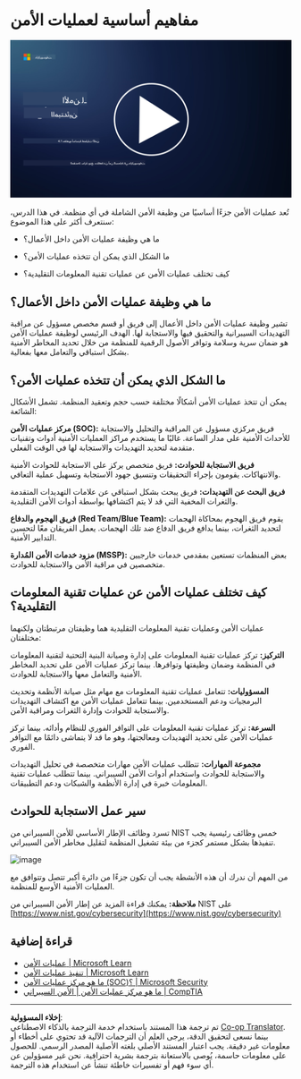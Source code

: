 <!--
CO_OP_TRANSLATOR_METADATA:
{
  "original_hash": "6a55b31df9eebf550d040cef0ef7dff3",
  "translation_date": "2025-09-03T22:13:29+00:00",
  "source_file": "4.1 SecOps key concepts.md",
  "language_code": "ar"
}
-->
# مفاهيم أساسية لعمليات الأمن

[![شاهد الفيديو](../../translated_images/4-1_placeholder.0123f726051a7b9662e6dfa95b10962cbe64c002cde9640da84711fd8d3df642.ar.png)](https://learn-video.azurefd.net/vod/player?id=6a1cf511-89e0-493a-8ef9-91c458200266)

تُعد عمليات الأمن جزءًا أساسيًا من وظيفة الأمن الشاملة في أي منظمة. في هذا الدرس، سنتعرف أكثر على هذا الموضوع:

 - ما هي وظيفة عمليات الأمن داخل الأعمال؟
   
 - ما الشكل الذي يمكن أن تتخذه عمليات الأمن؟
   
 - كيف تختلف عمليات الأمن عن عمليات تقنية المعلومات التقليدية؟

## ما هي وظيفة عمليات الأمن داخل الأعمال؟

تشير وظيفة عمليات الأمن داخل الأعمال إلى فريق أو قسم مخصص مسؤول عن مراقبة التهديدات السيبرانية والتحقيق فيها والاستجابة لها. الهدف الرئيسي لوظيفة عمليات الأمن هو ضمان سرية وسلامة وتوافر الأصول الرقمية للمنظمة من خلال تحديد المخاطر الأمنية بشكل استباقي والتعامل معها بفعالية.

## ما الشكل الذي يمكن أن تتخذه عمليات الأمن؟

يمكن أن تتخذ عمليات الأمن أشكالًا مختلفة حسب حجم وتعقيد المنظمة. تشمل الأشكال الشائعة:

**مركز عمليات الأمن (SOC):** فريق مركزي مسؤول عن المراقبة والتحليل والاستجابة للأحداث الأمنية على مدار الساعة. غالبًا ما يستخدم مراكز العمليات الأمنية أدوات وتقنيات متقدمة لتحديد التهديدات والاستجابة لها في الوقت الفعلي.

**فريق الاستجابة للحوادث:** فريق متخصص يركز على الاستجابة للحوادث الأمنية والانتهاكات. يقومون بإجراء التحقيقات وتنسيق جهود الاستجابة وتسهيل عملية التعافي.

**فريق البحث عن التهديدات:** فريق يبحث بشكل استباقي عن علامات التهديدات المتقدمة والثغرات المخفية التي قد لا يتم اكتشافها بواسطة أدوات الأمن التقليدية.

**فريق الهجوم والدفاع (Red Team/Blue Team):** يقوم فريق الهجوم بمحاكاة الهجمات لتحديد الثغرات، بينما يدافع فريق الدفاع ضد تلك الهجمات. يعمل الفريقان معًا لتحسين التدابير الأمنية.

**مزود خدمات الأمن المُدارة (MSSP):** بعض المنظمات تستعين بمقدمي خدمات خارجيين متخصصين في مراقبة الأمن والاستجابة للحوادث.

## كيف تختلف عمليات الأمن عن عمليات تقنية المعلومات التقليدية؟

عمليات الأمن وعمليات تقنية المعلومات التقليدية هما وظيفتان مرتبطتان ولكنهما مختلفتان:

**التركيز:** تركز عمليات تقنية المعلومات على إدارة وصيانة البنية التحتية لتقنية المعلومات في المنظمة وضمان وظيفتها وتوافرها. بينما تركز عمليات الأمن على تحديد المخاطر الأمنية والتعامل معها والاستجابة للحوادث.

**المسؤوليات:** تتعامل عمليات تقنية المعلومات مع مهام مثل صيانة الأنظمة وتحديث البرمجيات ودعم المستخدمين. بينما تتعامل عمليات الأمن مع اكتشاف التهديدات والاستجابة للحوادث وإدارة الثغرات ومراقبة الأمن.

**السرعة:** تركز عمليات تقنية المعلومات على التوافر الفوري للنظام وأدائه. بينما تركز عمليات الأمن على تحديد التهديدات ومعالجتها، وهو ما قد لا يتماشى دائمًا مع التوافر الفوري.

**مجموعة المهارات:** تتطلب عمليات الأمن مهارات متخصصة في تحليل التهديدات والاستجابة للحوادث واستخدام أدوات الأمن السيبراني. بينما تتطلب عمليات تقنية المعلومات خبرة في إدارة الأنظمة والشبكات ودعم التطبيقات.

## سير عمل الاستجابة للحوادث

تسرد وظائف الإطار الأساسي للأمن السيبراني من NIST خمس وظائف رئيسية يجب تنفيذها بشكل مستمر كجزء من بيئة تشغيل المنظمة لتقليل مخاطر الأمن السيبراني.

![image](https://github.com/microsoft/Security-101/assets/139931591/f6d19dce-f96e-47bd-9e0a-8019675a602d)

من المهم أن ندرك أن هذه الأنشطة يجب أن تكون جزءًا من دائرة أكبر تتصل وتتوافق مع العمليات الأمنية الأوسع للمنظمة.

**ملاحظة:** يمكنك قراءة المزيد عن إطار الأمن السيبراني من NIST على [https://www.nist.gov/cybersecurity](https://www.nist.gov/cybersecurity)

## قراءة إضافية

- [عمليات الأمن | Microsoft Learn](https://learn.microsoft.com/security/operations/overview?WT.mc_id=academic-96948-sayoung)
- [تنفيذ عمليات الأمن | Microsoft Learn](https://learn.microsoft.com/security/operations/?WT.mc_id=academic-96948-sayoung)
- [ما هو مركز عمليات الأمن (SOC)؟ | Microsoft Security](https://www.microsoft.com/security/business/security-101/what-is-a-security-operations-center-soc?WT.mc_id=academic-96948-sayoung)
- [ما هو مركز عمليات الأمن | الأمن السيبراني | CompTIA](https://www.comptia.org/content/articles/what-is-a-security-operations-center)

---

**إخلاء المسؤولية**:  
تم ترجمة هذا المستند باستخدام خدمة الترجمة بالذكاء الاصطناعي [Co-op Translator](https://github.com/Azure/co-op-translator). بينما نسعى لتحقيق الدقة، يرجى العلم أن الترجمات الآلية قد تحتوي على أخطاء أو معلومات غير دقيقة. يجب اعتبار المستند الأصلي بلغته الأصلية المصدر الرسمي. للحصول على معلومات حاسمة، يُوصى بالاستعانة بترجمة بشرية احترافية. نحن غير مسؤولين عن أي سوء فهم أو تفسيرات خاطئة تنشأ عن استخدام هذه الترجمة.
